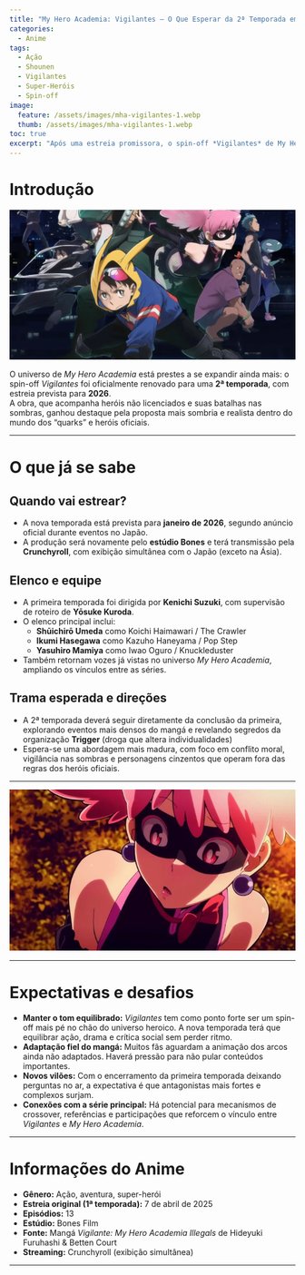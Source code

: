 ```yaml
---
title: "My Hero Academia: Vigilantes — O Que Esperar da 2ª Temporada em 2026"
categories:
  - Anime
tags:
  - Ação
  - Shounen
  - Vigilantes
  - Super-Heróis
  - Spin-off
image:
  feature: /assets/images/mha-vigilantes-1.webp
  thumb: /assets/images/mha-vigilantes-1.webp
toc: true
excerpt: "Após uma estreia promissora, o spin-off *Vigilantes* de My Hero Academia está confirmado para retornar em 2026. Descubra o que sabemos até agora, expectativas, elenco e desafios dessa nova fase."
---
```


# Introdução

![Imagem promocional de Vigilantes — protagonista em ação](/assets/images/mha-vigilantes-1.webp)

O universo de *My Hero Academia* está prestes a se expandir ainda mais: o spin-off *Vigilantes* foi oficialmente renovado para uma **2ª temporada**, com estreia prevista para **2026**.  
A obra, que acompanha heróis não licenciados e suas batalhas nas sombras, ganhou destaque pela proposta mais sombria e realista dentro do mundo dos “quarks” e heróis oficiais.

---

# O que já se sabe

## Quando vai estrear?

- A nova temporada está prevista para **janeiro de 2026**, segundo anúncio oficial durante eventos no Japão.  
- A produção será novamente pelo **estúdio Bones** e terá transmissão pela **Crunchyroll**, com exibição simultânea com o Japão (exceto na Ásia).  

## Elenco e equipe

- A primeira temporada foi dirigida por **Kenichi Suzuki**, com supervisão de roteiro de **Yōsuke Kuroda**.  
- O elenco principal inclui:
  - **Shūichirō Umeda** como Koichi Haimawari / The Crawler  
  - **Ikumi Hasegawa** como Kazuho Haneyama / Pop Step  
  - **Yasuhiro Mamiya** como Iwao Oguro / Knuckleduster  
- Também retornam vozes já vistas no universo *My Hero Academia*, ampliando os vínculos entre as séries.  

## Trama esperada e direções

- A 2ª temporada deverá seguir diretamente da conclusão da primeira, explorando eventos mais densos do mangá e revelando segredos da organização **Trigger** (droga que altera individualidades)  
- Espera-se uma abordagem mais madura, com foco em conflito moral, vigilância nas sombras e personagens cinzentos que operam fora das regras dos heróis oficiais.  

---

![Cena de ação ou conceito visual de Vigilantes](/assets/images/mha-vigilantes-2.webp)

---

# Expectativas e desafios

- **Manter o tom equilibrado:** *Vigilantes* tem como ponto forte ser um spin-off mais pé no chão do universo heroico. A nova temporada terá que equilibrar ação, drama e crítica social sem perder ritmo.  
- **Adaptação fiel do mangá:** Muitos fãs aguardam a animação dos arcos ainda não adaptados. Haverá pressão para não pular conteúdos importantes.  
- **Novos vilões:** Com o encerramento da primeira temporada deixando perguntas no ar, a expectativa é que antagonistas mais fortes e complexos surjam.  
- **Conexões com a série principal:** Há potencial para mecanismos de crossover, referências e participações que reforcem o vínculo entre *Vigilantes* e *My Hero Academia*.

---

# Informações do Anime

- **Gênero:** Ação, aventura, super-herói  
- **Estreia original (1ª temporada):** 7 de abril de 2025  
- **Episódios:** 13  
- **Estúdio:** Bones Film  
- **Fonte:** Mangá *Vigilante: My Hero Academia Illegals* de Hideyuki Furuhashi & Betten Court  
- **Streaming:** Crunchyroll (exibição simultânea)  

---
